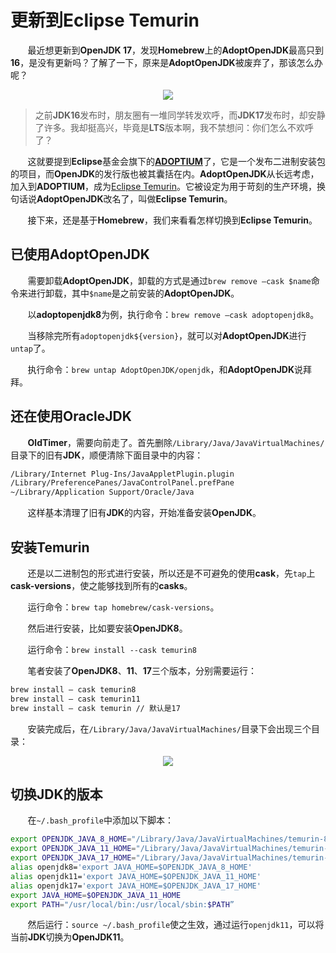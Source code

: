 # 更新到Eclipse Temurin

&nbsp;&nbsp;&nbsp;&nbsp;&nbsp;&nbsp;&nbsp;最近想更新到**OpenJDK 17**，发现**Homebrew**上的**AdoptOpenJDK**最高只到**16**，是没有更新吗？了解了一下，原来是**AdoptOpenJDK**被废弃了，那该怎么办呢？

<center>
<img src="https://weipeng2k.github.io/hot-wind/resources/change-to-temurin/adoptium.png">
</center>

> 之前**JDK16**发布时，朋友圈有一堆同学转发欢呼，而**JDK17**发布时，却安静了许多。我却挺高兴，毕竟是**LTS**版本啊，我不禁想问：你们怎么不欢呼了？

&nbsp;&nbsp;&nbsp;&nbsp;&nbsp;&nbsp;&nbsp;这就要提到**Eclipse**基金会旗下的[**ADOPTIUM**](https://adoptium.net)了，它是一个发布二进制安装包的项目，而**OpenJDK**的发行版也被其囊括在内。**AdoptOpenJDK**从长远考虑，加入到**ADOPTIUM**，成为[Eclipse Temurin](https://projects.eclipse.org/proposals/eclipse-temurin)。它被设定为用于苛刻的生产环境，换句话说**AdoptOpenJDK**改名了，叫做**Eclipse Temurin**。

&nbsp;&nbsp;&nbsp;&nbsp;&nbsp;&nbsp;&nbsp;接下来，还是基于**Homebrew**，我们来看看怎样切换到**Eclipse Temurin**。

## 已使用AdoptOpenJDK

&nbsp;&nbsp;&nbsp;&nbsp;&nbsp;&nbsp;&nbsp;需要卸载**AdoptOpenJDK**，卸载的方式是通过`brew remove —cask $name`命令来进行卸载，其中`$name`是之前安装的**AdoptOpenJDK**。

&nbsp;&nbsp;&nbsp;&nbsp;&nbsp;&nbsp;&nbsp;以**adoptopenjdk8**为例，执行命令：`brew remove —cask adoptopenjdk8`。

&nbsp;&nbsp;&nbsp;&nbsp;&nbsp;&nbsp;&nbsp;当移除完所有`adoptopenjdk${version}`，就可以对**AdoptOpenJDK**进行`untap`了。

&nbsp;&nbsp;&nbsp;&nbsp;&nbsp;&nbsp;&nbsp;执行命令：`brew untap AdoptOpenJDK/openjdk`，和**AdoptOpenJDK**说拜拜。

## 还在使用OracleJDK

&nbsp;&nbsp;&nbsp;&nbsp;&nbsp;&nbsp;&nbsp;**OldTimer**，需要向前走了。首先删除`/Library/Java/JavaVirtualMachines/`目录下的旧有**JDK**，顺便清除下面目录中的内容：

```sh
/Library/Internet Plug-Ins/JavaAppletPlugin.plugin
/Library/PreferencePanes/JavaControlPanel.prefPane
~/Library/Application Support/Oracle/Java
```

&nbsp;&nbsp;&nbsp;&nbsp;&nbsp;&nbsp;&nbsp;这样基本清理了旧有**JDK**的内容，开始准备安装**OpenJDK**。

## 安装Temurin

&nbsp;&nbsp;&nbsp;&nbsp;&nbsp;&nbsp;&nbsp;还是以二进制包的形式进行安装，所以还是不可避免的使用**cask**，先`tap`上**cask-versions**，使之能够找到所有的**casks**。

&nbsp;&nbsp;&nbsp;&nbsp;&nbsp;&nbsp;&nbsp;运行命令：`brew tap homebrew/cask-versions`。

&nbsp;&nbsp;&nbsp;&nbsp;&nbsp;&nbsp;&nbsp;然后进行安装，比如要安装**OpenJDK8**。

&nbsp;&nbsp;&nbsp;&nbsp;&nbsp;&nbsp;&nbsp;运行命令：`brew install --cask temurin8`

&nbsp;&nbsp;&nbsp;&nbsp;&nbsp;&nbsp;&nbsp;笔者安装了**OpenJDK8**、**11**、**17**三个版本，分别需要运行：

```sh
brew install — cask temurin8
brew install — cask temurin11
brew install — cask temurin // 默认是17
```

&nbsp;&nbsp;&nbsp;&nbsp;&nbsp;&nbsp;&nbsp;安装完成后，在`/Library/Java/JavaVirtualMachines/`目录下会出现三个目录：

<center>
<img src="https://weipeng2k.github.io/hot-wind/resources/change-to-temurin/jdk-path.png">
</center>

## 切换JDK的版本

&nbsp;&nbsp;&nbsp;&nbsp;&nbsp;&nbsp;&nbsp;在`~/.bash_profile`中添加以下脚本：

```sh
export OPENJDK_JAVA_8_HOME="/Library/Java/JavaVirtualMachines/temurin-8.jdk/Contents/Home"
export OPENJDK_JAVA_11_HOME="/Library/Java/JavaVirtualMachines/temurin-11.jdk/Contents/Home"
export OPENJDK_JAVA_17_HOME="/Library/Java/JavaVirtualMachines/temurin-17.jdk/Contents/Home"
alias openjdk8='export JAVA_HOME=$OPENJDK_JAVA_8_HOME'
alias openjdk11='export JAVA_HOME=$OPENJDK_JAVA_11_HOME'
alias openjdk17='export JAVA_HOME=$OPENJDK_JAVA_17_HOME'
export JAVA_HOME=$OPENJDK_JAVA_11_HOME
export PATH="/usr/local/bin:/usr/local/sbin:$PATH”
```

&nbsp;&nbsp;&nbsp;&nbsp;&nbsp;&nbsp;&nbsp;然后运行：`source ~/.bash_profile`使之生效，通过运行`openjdk11`，可以将当前**JDK**切换为**OpenJDK11**。
